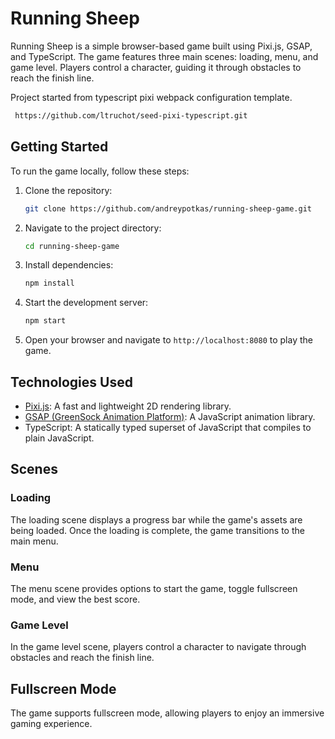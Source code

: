 # Running Sheep

Running Sheep is a simple browser-based game built using Pixi.js, GSAP, and TypeScript.
The game features three main scenes: loading, menu, and game level.
Players control a character, guiding it through obstacles to reach the finish line.

Project started from typescript pixi webpack configuration template.

```bash
 https://github.com/ltruchot/seed-pixi-typescript.git
```

## Getting Started

To run the game locally, follow these steps:

1. Clone the repository:

   ```bash
   git clone https://github.com/andreypotkas/running-sheep-game.git
   ```

2. Navigate to the project directory:

   ```bash
   cd running-sheep-game
   ```

3. Install dependencies:

   ```bash
   npm install
   ```

4. Start the development server:

   ```bash
   npm start
   ```

5. Open your browser and navigate to `http://localhost:8080` to play the game.

## Technologies Used

- [Pixi.js](https://www.pixijs.com/): A fast and lightweight 2D rendering library.
- [GSAP (GreenSock Animation Platform)](https://greensock.com/): A JavaScript animation library.
- TypeScript: A statically typed superset of JavaScript that compiles to plain JavaScript.

## Scenes

### Loading

The loading scene displays a progress bar while the game's assets are being loaded. Once the loading is complete, the game transitions to the main menu.

### Menu

The menu scene provides options to start the game, toggle fullscreen mode, and view the best score.

### Game Level

In the game level scene, players control a character to navigate through obstacles and reach the finish line.

## Fullscreen Mode

The game supports fullscreen mode, allowing players to enjoy an immersive gaming experience.
